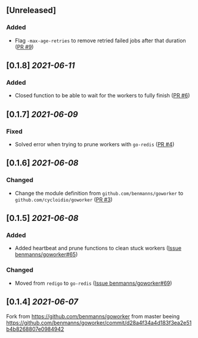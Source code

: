 ## [Unreleased]

### Added

- Flag `-max-age-retries` to remove retried failed jobs after that duration
  ([PR #9](https://github.com/cycloidio/goworker/pull/9))

## [0.1.8] _2021-06-11_

### Added

- Closed function to be able to wait for the workers to fully finish
  ([PR #6](https://github.com/cycloidio/goworker/issues/6))

## [0.1.7] _2021-06-09_

### Fixed

- Solved error when trying to prune workers with `go-redis`
  ([PR #4](https://github.com/cycloidio/goworker/pull/4))

## [0.1.6] _2021-06-08_

### Changed

- Change the module definition from `github.com/benmanns/goworker` to `github.com/cycloidio/goworker`
  ([PR #3](https://github.com/cycloidio/goworker/pull/3))

## [0.1.5] _2021-06-08_

### Added

- Added heartbeat and prune functions to clean stuck workers
  ([Issue benmanns/goworker#65](https://github.com/benmanns/goworker/issues/65))

### Changed

- Moved from `redigo` to `go-redis` 
  ([Issue benmanns/goworker#69](https://github.com/benmanns/goworker/issues/69))

## [0.1.4] _2021-06-07_

Fork from https://github.com/benmanns/goworker from master beeing https://github.com/benmanns/goworker/commit/d28a4f34a4d183f3ea2e51b4b8268807e0984942
